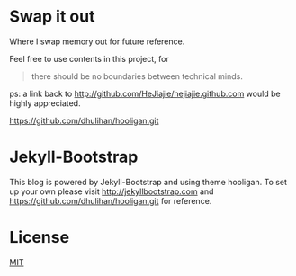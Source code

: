 Swap it out
===========

Where I swap memory out for future reference.

Feel free to use contents in this project, for
> there should be no boundaries between technical minds.

ps: a link back to http://github.com/HeJiajie/hejiajie.github.com would be highly appreciated.


https://github.com/dhulihan/hooligan.git


Jekyll-Bootstrap
================

This blog is powered by Jekyll-Bootstrap and using theme hooligan.
To set up your own please visit <http://jekyllbootstrap.com> and <https://github.com/dhulihan/hooligan.git> for reference.

License
=======

[MIT](http://opensource.org/licenses/MIT)

